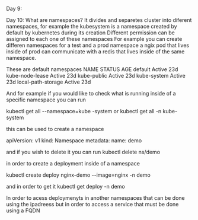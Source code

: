 Day 9:




Day 10:
What are namespaces?
It divides and separetes cluster into diferent namespaces, for example the kubesystem is a namespace created by default by kubernetes during its creation
Different permission can be assigned to each one of these namespaces
For example you can create differen namespaces for a test and a prod namespace a ngix pod that lives inside of prod can communicate with a redis that lives inside of the same namespace.

These are default namespaces
NAME                 STATUS   AGE
default              Active   23d
kube-node-lease      Active   23d
kube-public          Active   23d
kube-system          Active   23d
local-path-storage   Active   23d

And for example if you would like to check what is running inside of a specific namespace you can run

kubectl get all --namespace=kube -system or
kubectl get all -n kube-system

this can be used to create a namespace

apiVersion: v1 
kind: Namespace
metadata:
  name: demo

and if you wish to delete it you can run kubectl delete ns/demo

in order to create a deployment inside of a namespace 

kubectl create deploy nginx-demo --image=nginx -n demo

and in order to get it kubectl get deploy -n demo

In order to acess deploymenyts in another namespaces that can be done using the ipadreess but in order to access a service that must be done using a FQDN